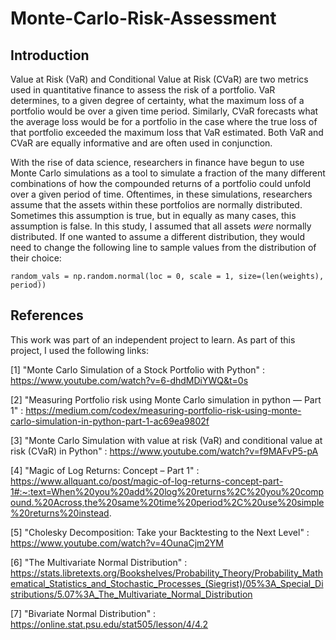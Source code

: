 # Monte-Carlo-Risk-Assessment

## Introduction 

Value at Risk (VaR) and Conditional Value at Risk (CVaR) are two metrics used in quantitative finance to assess the risk of a portfolio. VaR determines, to a given degree of certainty, what the maximum loss of a portfolio would be over a given time period. Similarly, CVaR forecasts what the average loss would be for a portfolio in the case where the true loss of that portfolio exceeded the maximum loss that VaR estimated. Both VaR and CVaR are equally informative and are often used in conjunction. 

With the rise of data science, researchers in finance have begun to use Monte Carlo simulations as a tool to simulate a fraction of the many different combinations of how the compounded returns of a portfolio could unfold over a given period of time. Oftentimes, in these simulations, researchers assume that the assets within these portfolios are normally distributed. Sometimes this assumption is true, but in equally as many cases, this assumption is false. In this study, I assumed that all assets *were* normally distributed. If one wanted to assume a different distribution, they would need to change the following line to sample values from the distribution of their choice: 

`random_vals = np.random.normal(loc = 0, scale = 1, size=(len(weights), period))`

## References 


This work was part of an independent project to learn. As part of this project, I used the following links: 

[1] "Monte Carlo Simulation of a Stock Portfolio with Python" : https://www.youtube.com/watch?v=6-dhdMDiYWQ&t=0s 

[2] "Measuring Portfolio risk using Monte Carlo simulation in python — Part 1" : https://medium.com/codex/measuring-portfolio-risk-using-monte-carlo-simulation-in-python-part-1-ac69ea9802f 

[3] "Monte Carlo Simulation with value at risk (VaR) and conditional value at risk (CVaR) in Python" : https://www.youtube.com/watch?v=f9MAFvP5-pA 

[4] "Magic of Log Returns: Concept – Part 1" : https://www.allquant.co/post/magic-of-log-returns-concept-part-1#:~:text=When%20you%20add%20log%20returns%2C%20you%20compound.%20Across,the%20same%20time%20period%2C%20use%20simple%20returns%20instead.

[5] "Cholesky Decomposition: Take your Backtesting to the Next Level" : https://www.youtube.com/watch?v=4OunaCjm2YM

[6] "The Multivariate Normal Distribution" : https://stats.libretexts.org/Bookshelves/Probability_Theory/Probability_Mathematical_Statistics_and_Stochastic_Processes_(Siegrist)/05%3A_Special_Distributions/5.07%3A_The_Multivariate_Normal_Distribution

[7] "Bivariate Normal Distribution" : https://online.stat.psu.edu/stat505/lesson/4/4.2 




